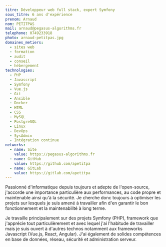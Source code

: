 ```yaml
---
titre: Développeur web full stack, expert Symfony
sous_titre: 6 ans d'expérience
prenom: Arnaud
nom: PETITPAS
mail: arnaud@pegasus-algorithms.fr
telephone: 0749233918
photo: arnaud-petitpas.jpg
domaines_metiers:
  - sites web
  - formation
  - audit
  - conseil
  - hébergement
technologies:
  - PHP
  - Javascript
  - Symfony
  - Vue.js
  - Git
  - Ansible
  - Docker
  - HTML
  - CSS
  - MySQL
  - PostgreSQL
  - Linux
  - DevOps
  - SysAdmin
  - Intégration continue
networks:
  - name: Site
    value: https://pegasus-algorithms.fr
  - name: GitHub
    value: https://github.com/apetitpa
  - name: GitLab
    value: https://gitlab.com/apetitpa
---
```

Passionné d'informatique depuis toujours et adepte de l'open-source, j'accorde une importance particulière aux performances, 
au code propre et maintenable ainsi qu'à la sécurité. Je cherche donc toujours à optimiser les projets sur lesquels 
je suis amené à travailler afin d'en garantir le bon fonctionnement et la maintenabilité à long terme.

Je travaille principalement sur des projets Symfony (PHP), framework que j'apprécie tout particulièrement et avec lequel 
j'ai l'habitude de travailler mais je suis ouvert à d'autres technos notamment aux frameworks Javascript (Vue.js, React, Angular).
J'ai également de solides compétences en base de données, réseau, sécurité et administration serveur.
